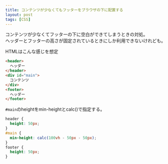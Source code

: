 ```yaml
---
title: コンテンツが少なくてもフッターをブラウザの下に配置する
layout: post
tags: [CSS]
---
```


コンテンツが少なくてフッターの下に空白ができてしまうときの対処。  
ヘッダーとフッターの高さが固定されているときにしか利用できないけれども。

HTMLはこんな感じを想定

```html
<header>
  ヘッダー
</header>
<div id="main">
  コンテンツ
</div>
<footer>
  ヘッダー
</footer>
```
`#main`のheightをmin-heightとcalc()で指定する。
```css
header {
  height: 50px;
}
#main {
  min-height: calc(100vh - 50px - 50px);
}
footer {
  height: 50px;
}
```
